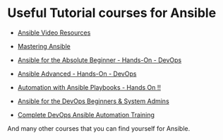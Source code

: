 # Useful Tutorial courses for Ansible

- [Ansible Video Resources](https://www.ansible.com/resources/videos) 
- [Mastering Ansible](https://www.udemy.com/course/mastering-ansible/)
- [Ansible for the Absolute Beginner - Hands-On - DevOps
](https://www.udemy.com/course/learn-ansible/)
- [Ansible Advanced - Hands-On - DevOps](https://www.udemy.com/course/learn-ansible-advanced/)

- [Automation with Ansible Playbooks - Hands On !!](https://www.udemy.com/course/automation-with-ansible/)
- [Ansible for the DevOps Beginners & System Admins](https://www.udemy.com/course/valaxy-ansible/)
- [Complete DevOps Ansible Automation Training](https://www.udemy.com/course/complete-ansible-devops-automation-training/)

And many other courses that you can find yourself for Ansible.
